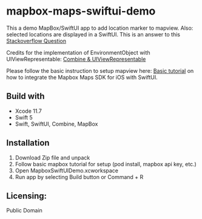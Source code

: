 
# mapbox-maps-swiftui-demo


This a demo MapBox/SwiftUI app to add location marker to mapview. Also: selected locations are displayed in a SwiftUI.
This is an answer to this [Stackoverflow Question](https://stackoverflow.com/questions/63732974/dealing-with-multiple-annotations-at-the-same-address-in-an-mglmapview-using-swi?noredirect=1#comment112870200_63732974)

Credits for the implementation of EnvironmentObject with UIViewRepresentable:
[Combine & UIViewRepresentable](https://stackoverflow.com/questions/58442827/how-can-i-use-combine-to-track-uitextfield-changes-in-a-uiviewrepresentable-clas
)

Please follow the basic instruction to setup mapview here:
[Basic tutorial](https://docs.mapbox.com/help/tutorials/ios-swiftui/) on how to integrate the Mapbox Maps SDK for iOS with SwiftUI.


## Build with
* Xcode 11.7
* Swift 5
* Swift, SwiftUI, Combine, MapBox 

## Installation
1. Download Zip file and unpack
2. Follow basic mapbox tutorial for setup (pod install, mapbox api key, etc.)
2. Open MapboxSwiftUIDemo.xcworkspace
3. Run app by selecting Build button or Command + R

## Licensing:
Public Domain








